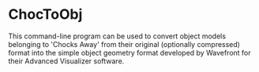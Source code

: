 # ChocToObj
This command-line program can be used to convert object models belonging to 'Chocks Away' from their original (optionally compressed) format into the simple object geometry format developed by Wavefront for their Advanced Visualizer software.
